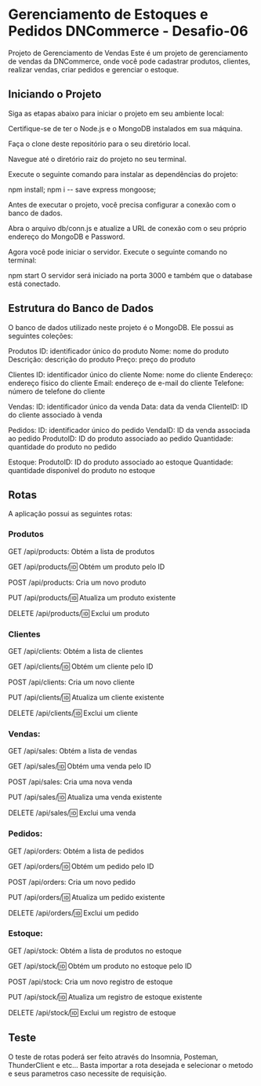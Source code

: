 
# Gerenciamento de Estoques e Pedidos DNCommerce - Desafio-06

Projeto de Gerenciamento de Vendas
Este é um projeto de gerenciamento de vendas da DNCommerce, onde você pode cadastrar produtos, clientes, realizar vendas, criar pedidos e gerenciar o estoque.

## Iniciando o Projeto
Siga as etapas abaixo para iniciar o projeto em seu ambiente local:

Certifique-se de ter o Node.js e o MongoDB instalados em sua máquina.

Faça o clone deste repositório para o seu diretório local.

Navegue até o diretório raiz do projeto no seu terminal.

Execute o seguinte comando para instalar as dependências do projeto:

npm install;
npm i -- save express mongoose;

Antes de executar o projeto, você precisa configurar a conexão com o banco de dados. 

Abra o arquivo db/conn.js e atualize a URL de conexão com o seu próprio endereço do MongoDB e Password.

Agora você pode iniciar o servidor. Execute o seguinte comando no terminal:

npm start
O servidor será iniciado na porta 3000 e também que o database está conectado. 


## Estrutura do Banco de Dados


O banco de dados utilizado neste projeto é o MongoDB. Ele possui as seguintes coleções:

Produtos
ID: identificador único do produto
Nome: nome do produto
Descrição: descrição do produto
Preço: preço do produto

Clientes
ID: identificador único do cliente
Nome: nome do cliente
Endereço: endereço físico do cliente
Email: endereço de e-mail do cliente
Telefone: número de telefone do cliente

Vendas:
ID: identificador único da venda
Data: data da venda
ClienteID: ID do cliente associado à venda

Pedidos:
ID: identificador único do pedido
VendaID: ID da venda associada ao pedido
ProdutoID: ID do produto associado ao pedido
Quantidade: quantidade do produto no pedido

Estoque:
ProdutoID: ID do produto associado ao estoque
Quantidade: quantidade disponível do produto no estoque

## Rotas
A aplicação possui as seguintes rotas:

### Produtos

GET /api/products: Obtém a lista de produtos

GET /api/products/:id: Obtém um produto pelo ID

POST /api/products: Cria um novo produto

PUT /api/products/:id: Atualiza um produto existente

DELETE /api/products/:id: Exclui um produto

### Clientes
GET /api/clients: Obtém a lista de clientes

GET /api/clients/:id: Obtém um cliente pelo ID

POST /api/clients: Cria um novo cliente

PUT /api/clients/:id: Atualiza um cliente existente

DELETE /api/clients/:id: Exclui um cliente

### Vendas:
GET /api/sales: Obtém a lista de vendas

GET /api/sales/:id: Obtém uma venda pelo ID

POST /api/sales: Cria uma nova venda

PUT /api/sales/:id: Atualiza uma venda existente

DELETE /api/sales/:id: Exclui uma venda

### Pedidos:
GET /api/orders: Obtém a lista de pedidos

GET /api/orders/:id: Obtém um pedido pelo ID

POST /api/orders: Cria um novo pedido

PUT /api/orders/:id: Atualiza um pedido existente

DELETE /api/orders/:id: Exclui um pedido

### Estoque:

GET /api/stock: Obtém a lista de produtos no estoque

GET /api/stock/:id: Obtém um produto no estoque pelo ID

POST /api/stock: Cria um novo registro de estoque

PUT /api/stock/:id: Atualiza um registro de estoque existente

DELETE /api/stock/:id: Exclui um registro de estoque

## Teste 

O teste de rotas poderá ser feito através do Insomnia, Posteman, ThunderClient e etc... Basta importar a rota desejada e selecionar o metodo e seus parametros caso necessite de requisição. 
